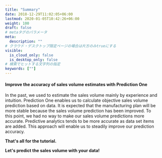 ```yaml
---
title: "Summary"
date: 2018-12-29T11:02:05+06:00
lastmod: 2020-01-05T10:42:26+06:00
weight: 100
draft: false
# metaタグのパラメータ
meta:
  description: ""
# クラウド・デスクトップ限定ページの場合は片方のみtrueにする
visible:
  is_cloud_only: false
  is_desktop_only: false
# 検索でヒットする文字列の指定
keywords: [""]
---
```


#### Improve the accuracy of sales volume estimates with Prediction One

In the past, we used to estimate the sales volume mainly by experience and intuition.
Prediction One enables us to calculate objective sales volume prediction based on data. It is expected that the manufacturing plan will be more stable because the sales volume prediction has been improved.
To this point, we had no way to make our sales volume predictions more accurate. Predictive analytics tends to be more accurate as data set items are added. This approach will enable us to steadily improve our prediction accuracy.

**That's all for the tutorial.**

**Let's predict the sales volume with your data!**
